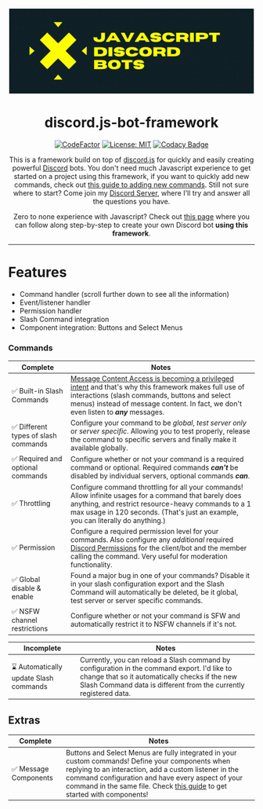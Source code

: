 <div align="center">

![JDB](assets/JDBWide.png)
# discord.js-bot-framework
[![CodeFactor](https://www.codefactor.io/repository/github/destinovant/discord.js-bot-framework/badge?s=da41abe64c6592824d6ad1b4d9ad789d21dfa122)](https://www.codefactor.io/repository/github/destinovant/discord.js-bot-framework)
[![License: MIT](https://img.shields.io/badge/License-MIT-yellow.svg)](https://opensource.org/licenses/MIT)
[![Codacy Badge](https://api.codacy.com/project/badge/Grade/7090099b5a5d4a1c9bd83602b326fa82)](https://app.codacy.com/gh/Destinovant/discord.js-bot-framework?utm_source=github.com&utm_medium=referral&utm_content=Destinovant/discord.js-bot-framework&utm_campaign=Badge_Grade_Settings)

This is a framework build on top of [discord.js](https://github.com/discordjs/discord.js "discord.js on Github") for quickly and easily creating powerful [Discord](https://discord.com/ "Official Discord Website") bots. You don't need much Javascript experience to get started on a project using this framework, if you want to quickly add new commands, check out [this guide to adding new commands](./tutorial/2AddingCommands.md). Still not sure where to start? Come join my [Discord Server](https://discord.gg/V8N5QqD8qX), where I'll try and answer all the questions you have.

Zero to none experience with Javascript? Check out [this page](./tutorial/1GettingStarted.md) where you can follow along step-by-step to create your own Discord bot **using this framework**.
</div>

---
# Features
- Command handler (scroll further down to see all the information)
- Event/listener handler
- Permission handler
- Slash Command integration
- Component integration: Buttons and Select Menus
### Commands
Complete | Notes
-------- | ---------
✅ Built-in Slash Commands | [Message Content Access is becoming a privileged intent](https://support-dev.discord.com/hc/en-us/articles/4404772028055-Message-Content-Access-Deprecation-for-Verified-Bots "source") and that's why this framework makes full use of interactions (slash commands, buttons and select menus) instead of message content. In fact, we don't even listen to ***any*** messages.
✅ Different types of slash commands | Configure your command to be *global*, *test server only* or *server specific*. Allowing you to test properly, release the command to specific servers and finally make it available globally.
✅ Required and optional commands | Configure whether or not your command is a required command or optional. Required commands ***can't*** be disabled by individual servers, optional commands ***can***.
✅ Throttling | Configure command throttling for all your commands! Allow infinite usages for a command that barely does anything, and restrict resource-heavy commands to a 1 max usage in 120 seconds. (That's just an example, you can literally do anything.)
✅ Permission | Configure a required permission level for your commands. Also configure any *additional* required [Discord Permissions](https://discord.com/developers/docs/topics/permissions#permissions-bitwise-permission-flags "All available permissions") for the client/bot and the member calling the command. Very useful for moderation functionality.
✅ Global disable & enable | Found a major bug in one of your commands? Disable it in your slash configuration export and the Slash Command will automatically be deleted, be it global, test server or server specific commands.
✅ NSFW channel restrictions | Configure whether or not your command is SFW and automatically restrict it to NSFW channels if it's not.

Incomplete | Notes
---------- | -----
⌛ Automatically update Slash commands | Currently, you can reload a Slash command by configuration in the command export. I'd like to change that so it automatically checks if the new Slash Command data is different from the currently registered data.

## Extras
Complete | Notes
-------- | -----
✅ Message Components | Buttons and Select Menus are fully integrated in your custom commands! Define your components when replying to an interaction, add a custom listener in the command configuration and have every aspect of your command in the same file. Check [this guide](./tutorial/4ComponentInteractions.md) to get started with components!
